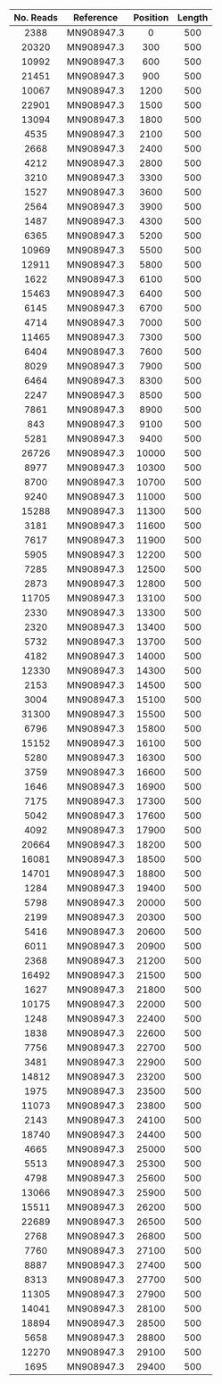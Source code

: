 | No. Reads |        Reference        | Position | Length |
|:---------:|:-----------------------:|:--------:|:------:|
| 2388      | MN908947.3              | 0        | 500    |
| 20320     | MN908947.3              | 300      | 500    |
| 10992     | MN908947.3              | 600      | 500    |
| 21451     | MN908947.3              | 900      | 500    |
| 10067     | MN908947.3              | 1200     | 500    |
| 22901     | MN908947.3              | 1500     | 500    |
| 13094     | MN908947.3              | 1800     | 500    |
| 4535      | MN908947.3              | 2100     | 500    |
| 2668      | MN908947.3              | 2400     | 500    |
| 4212      | MN908947.3              | 2800     | 500    |
| 3210      | MN908947.3              | 3300     | 500    |
| 1527      | MN908947.3              | 3600     | 500    |
| 2564      | MN908947.3              | 3900     | 500    |
| 1487      | MN908947.3              | 4300     | 500    |
| 6365      | MN908947.3              | 5200     | 500    |
| 10969     | MN908947.3              | 5500     | 500    |
| 12911     | MN908947.3              | 5800     | 500    |
| 1622      | MN908947.3              | 6100     | 500    |
| 15463     | MN908947.3              | 6400     | 500    |
| 6145      | MN908947.3              | 6700     | 500    |
| 4714      | MN908947.3              | 7000     | 500    |
| 11465     | MN908947.3              | 7300     | 500    |
| 6404      | MN908947.3              | 7600     | 500    |
| 8029      | MN908947.3              | 7900     | 500    |
| 6464      | MN908947.3              | 8300     | 500    |
| 2247      | MN908947.3              | 8500     | 500    |
| 7861      | MN908947.3              | 8900     | 500    |
| 843       | MN908947.3              | 9100     | 500    |
| 5281      | MN908947.3              | 9400     | 500    |
| 26726     | MN908947.3              | 10000    | 500    |
| 8977      | MN908947.3              | 10300    | 500    |
| 8700      | MN908947.3              | 10700    | 500    |
| 9240      | MN908947.3              | 11000    | 500    |
| 15288     | MN908947.3              | 11300    | 500    |
| 3181      | MN908947.3              | 11600    | 500    |
| 7617      | MN908947.3              | 11900    | 500    |
| 5905      | MN908947.3              | 12200    | 500    |
| 7285      | MN908947.3              | 12500    | 500    |
| 2873      | MN908947.3              | 12800    | 500    |
| 11705     | MN908947.3              | 13100    | 500    |
| 2330      | MN908947.3              | 13300    | 500    |
| 2320      | MN908947.3              | 13400    | 500    |
| 5732      | MN908947.3              | 13700    | 500    |
| 4182      | MN908947.3              | 14000    | 500    |
| 12330     | MN908947.3              | 14300    | 500    |
| 2153      | MN908947.3              | 14500    | 500    |
| 3004      | MN908947.3              | 15100    | 500    |
| 31300     | MN908947.3              | 15500    | 500    |
| 6796      | MN908947.3              | 15800    | 500    |
| 15152     | MN908947.3              | 16100    | 500    |
| 5280      | MN908947.3              | 16300    | 500    |
| 3759      | MN908947.3              | 16600    | 500    |
| 1646      | MN908947.3              | 16900    | 500    |
| 7175      | MN908947.3              | 17300    | 500    |
| 5042      | MN908947.3              | 17600    | 500    |
| 4092      | MN908947.3              | 17900    | 500    |
| 20664     | MN908947.3              | 18200    | 500    |
| 16081     | MN908947.3              | 18500    | 500    |
| 14701     | MN908947.3              | 18800    | 500    |
| 1284      | MN908947.3              | 19400    | 500    |
| 5798      | MN908947.3              | 20000    | 500    |
| 2199      | MN908947.3              | 20300    | 500    |
| 5416      | MN908947.3              | 20600    | 500    |
| 6011      | MN908947.3              | 20900    | 500    |
| 2368      | MN908947.3              | 21200    | 500    |
| 16492     | MN908947.3              | 21500    | 500    |
| 1627      | MN908947.3              | 21800    | 500    |
| 10175     | MN908947.3              | 22000    | 500    |
| 1248      | MN908947.3              | 22400    | 500    |
| 1838      | MN908947.3              | 22600    | 500    |
| 7756      | MN908947.3              | 22700    | 500    |
| 3481      | MN908947.3              | 22900    | 500    |
| 14812     | MN908947.3              | 23200    | 500    |
| 1975      | MN908947.3              | 23500    | 500    |
| 11073     | MN908947.3              | 23800    | 500    |
| 2143      | MN908947.3              | 24100    | 500    |
| 18740     | MN908947.3              | 24400    | 500    |
| 4665      | MN908947.3              | 25000    | 500    |
| 5513      | MN908947.3              | 25300    | 500    |
| 4798      | MN908947.3              | 25600    | 500    |
| 13066     | MN908947.3              | 25900    | 500    |
| 15511     | MN908947.3              | 26200    | 500    |
| 22689     | MN908947.3              | 26500    | 500    |
| 2768      | MN908947.3              | 26800    | 500    |
| 7760      | MN908947.3              | 27100    | 500    |
| 8887      | MN908947.3              | 27400    | 500    |
| 8313      | MN908947.3              | 27700    | 500    |
| 11305     | MN908947.3              | 27900    | 500    |
| 14041     | MN908947.3              | 28100    | 500    |
| 18894     | MN908947.3              | 28500    | 500    |
| 5658      | MN908947.3              | 28800    | 500    |
| 12270     | MN908947.3              | 29100    | 500    |
| 1695      | MN908947.3              | 29400    | 500    |
